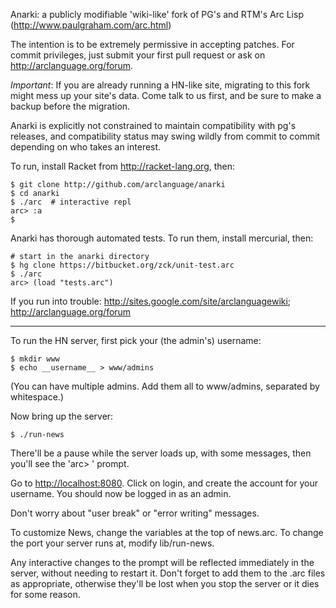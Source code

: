 Anarki: a publicly modifiable 'wiki-like' fork of PG's and RTM's Arc Lisp (http://www.paulgraham.com/arc.html)

The intention is to be extremely permissive in accepting patches. For commit
privileges, just submit your first pull request or ask on http://arclanguage.org/forum.

*Important*: If you are already running a HN-like site, migrating to this fork
might mess up your site's data. Come talk to us first, and be sure to make a
backup before the migration.

Anarki is explicitly not constrained to maintain compatibility with pg's
releases, and compatibility status may swing wildly from commit to commit
depending on who takes an interest.

To run, install Racket from http://racket-lang.org, then:

    $ git clone http://github.com/arclanguage/anarki
    $ cd anarki
    $ ./arc  # interactive repl
    arc> :a
    $

Anarki has thorough automated tests. To run them, install mercurial, then:

    # start in the anarki directory
    $ hg clone https://bitbucket.org/zck/unit-test.arc
    $ ./arc
    arc> (load "tests.arc")

If you run into trouble: http://sites.google.com/site/arclanguagewiki; http://arclanguage.org/forum

---

To run the HN server, first pick your (the admin's) username:

    $ mkdir www
    $ echo __username__ > www/admins

(You can have multiple admins. Add them all to www/admins, separated by whitespace.)

Now bring up the server:

    $ ./run-news

There'll be a pause while the server loads up, with some messages, then you'll
see the 'arc> ' prompt.

Go to [http://localhost:8080](http://localhost:8080). Click on login, and
create the account for your username. You should now be logged in as an admin.

Don't worry about "user break" or "error writing" messages.

To customize News, change the variables at the top of news.arc. To change the
port your server runs at, modify lib/run-news.

Any interactive changes to the prompt will be reflected immediately in the
server, without needing to restart it. Don't forget to add them to the .arc
files as appropriate, otherwise they'll be lost when you stop the server or it
dies for some reason.
